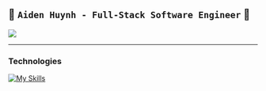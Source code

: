 ## 🌊 `Aiden Huynh - Full-Stack Software Engineer` 🚀



<a href="https://www.linkedin.com/in/aiden-huynh/" target="_blank"><img src="https://img.shields.io/badge/LinkedIn-0077B5?style=for-the-badge&logo=linkedin&logoColor=white" /></a>

---
### Technologies
[![My Skills](https://skills.thijs.gg/icons?i=ts,js,html,css,tailwind,angular,react,nextjs,svelte,nodejs,mongodb,postgres&theme=dark)](https://skills.thijs.gg)
